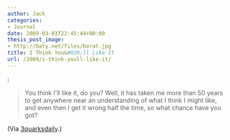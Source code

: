 ```yaml
---
author: Jack
categories:
- Journal
date: 2009-03-01T22:45:44+00:00
thesis_post_image:
- http://baty.net/files/borat.jpg
title: I Think You&#039;ll Like It
url: /2009/i-think-youll-like-it/
---
```


[][1] :

> You think I'll like it, do you? Well, it has taken me more than 50 years to get anywhere near an understanding of what I think I might like, and even then I get it wrong half the time, so what chance have you got? 

(Via [3quarksdaily][2].)

 [1]: http://entertainment.timesonline.co.uk/tol/arts_and_entertainment/books/article5814281.ece
 [2]: http://www.3quarksdaily.com/3quarksdaily/